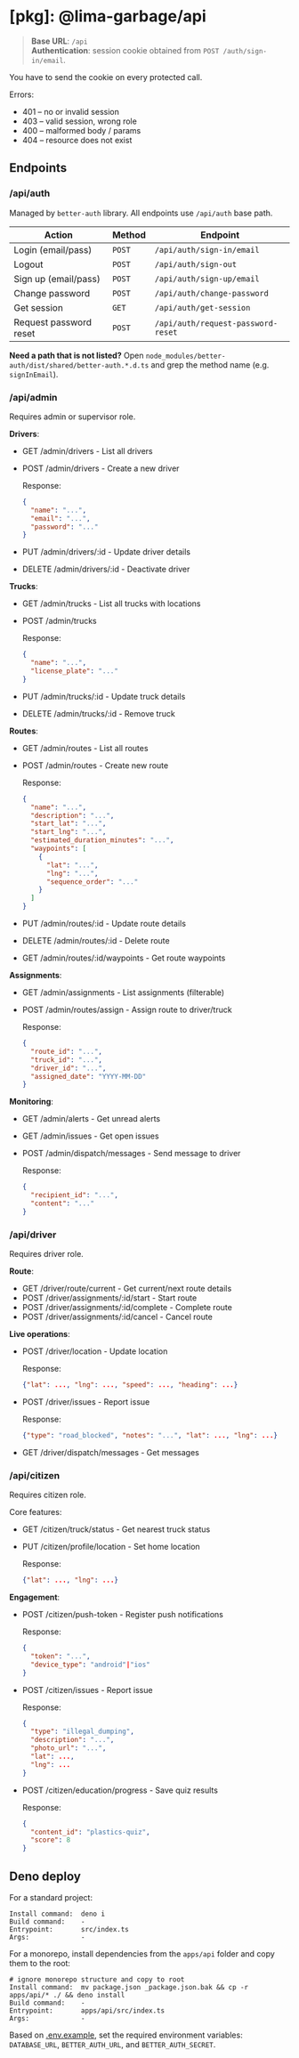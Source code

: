 # [pkg]: @lima-garbage/api

> **Base URL**: `/api`\
> **Authentication**: session cookie obtained from `POST /auth/sign-in/email`.

You have to send the cookie on every protected call.

Errors:

- 401 – no or invalid session
- 403 – valid session, wrong role
- 400 – malformed body / params
- 404 – resource does not exist

## Endpoints

### /api/auth

Managed by `better-auth` library. All endpoints use `/api/auth` base path.

| Action                 | Method | Endpoint                           |
| ---------------------- | ------ | ---------------------------------- |
| Login (email/pass)     | `POST` | `/api/auth/sign-in/email`          |
| Logout                 | `POST` | `/api/auth/sign-out`               |
| Sign up (email/pass)   | `POST` | `/api/auth/sign-up/email`          |
| Change password        | `POST` | `/api/auth/change-password`        |
| Get session            | `GET`  | `/api/auth/get-session`            |
| Request password reset | `POST` | `/api/auth/request-password-reset` |

**Need a path that is not listed?** Open
`node_modules/better-auth/dist/shared/better-auth.*.d.ts` and grep the method
name (e.g. `signInEmail`).

### /api/admin

Requires admin or supervisor role.

**Drivers**:

- GET /admin/drivers - List all drivers
- POST /admin/drivers - Create a new driver

  Response:

  ```json
  {
    "name": "...",
    "email": "...",
    "password": "..."
  }
  ```

- PUT /admin/drivers/:id - Update driver details
- DELETE /admin/drivers/:id - Deactivate driver

**Trucks**:

- GET /admin/trucks - List all trucks with locations
- POST /admin/trucks

  Response:

  ```json
  {
    "name": "...",
    "license_plate": "..."
  }
  ```

- PUT /admin/trucks/:id - Update truck details
- DELETE /admin/trucks/:id - Remove truck

**Routes**:

- GET /admin/routes - List all routes
- POST /admin/routes - Create new route

  Response:

  ```json
  {
    "name": "...",
    "description": "...",
    "start_lat": "...",
    "start_lng": "...",
    "estimated_duration_minutes": "...",
    "waypoints": [
      {
        "lat": "...",
        "lng": "...",
        "sequence_order": "..."
      }
    ]
  }
  ```

- PUT /admin/routes/:id - Update route details
- DELETE /admin/routes/:id - Delete route
- GET /admin/routes/:id/waypoints - Get route waypoints

**Assignments**:

- GET /admin/assignments - List assignments (filterable)
- POST /admin/routes/assign - Assign route to driver/truck

  Response:

  ```json
  {
    "route_id": "...",
    "truck_id": "...",
    "driver_id": "...",
    "assigned_date": "YYYY-MM-DD"
  }
  ```

**Monitoring**:

- GET /admin/alerts - Get unread alerts
- GET /admin/issues - Get open issues
- POST /admin/dispatch/messages - Send message to driver

  Response:

  ```json
  {
    "recipient_id": "...",
    "content": "..."
  }
  ```

### /api/driver

Requires driver role.

**Route**:

- GET /driver/route/current - Get current/next route details
- POST /driver/assignments/:id/start - Start route
- POST /driver/assignments/:id/complete - Complete route
- POST /driver/assignments/:id/cancel - Cancel route

**Live operations**:

- POST /driver/location - Update location

  Response:

  ```json
  {"lat": ..., "lng": ..., "speed": ..., "heading": ...}
  ```

- POST /driver/issues - Report issue

  Response:

  ```json
  {"type": "road_blocked", "notes": "...", "lat": ..., "lng": ...}
  ```

- GET /driver/dispatch/messages - Get messages

### /api/citizen

Requires citizen role.

Core features:

- GET /citizen/truck/status - Get nearest truck status
- PUT /citizen/profile/location - Set home location

  Response:

  ```json
  {"lat": ..., "lng": ...}
  ```

**Engagement**:

- POST /citizen/push-token - Register push notifications

  Response:

  ```json
  {
    "token": "...",
    "device_type": "android"|"ios"
  }
  ```

- POST /citizen/issues - Report issue

  Response:

  ```json
  {
    "type": "illegal_dumping",
    "description": "...",
    "photo_url": "...",
    "lat": ...,
    "lng": ...
  }
  ```

- POST /citizen/education/progress - Save quiz results

  Response:

  ```json
  {
    "content_id": "plastics-quiz",
    "score": 8
  }
  ```

## Deno deploy

For a standard project:

```
Install command:  deno i
Build command:    -
Entrypoint:       src/index.ts
Args:             -
```

For a monorepo, install dependencies from the `apps/api` folder and copy them to
the root:

```
# ignore monorepo structure and copy to root
Install command:  mv package.json _package.json.bak && cp -r apps/api/* ./ && deno install
Build command:    -
Entrypoint:       apps/api/src/index.ts
Args:             -
```

Based on [.env.example](.env.example), set the required environment variables:
`DATABASE_URL`, `BETTER_AUTH_URL`, and `BETTER_AUTH_SECRET`.
